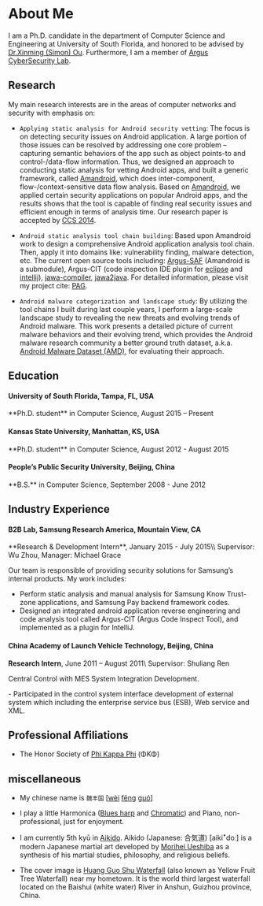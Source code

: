 <div class="container">
  <div class="row">
    <div class="col-lg-12 text-center">
      <div class="navy-line"></div>
      <h1><span>About Me</span></h1>
    </div>
  </div>
  <div id="primary" class="content-area full-width">
    <main id="main" class="site-main full-width" role="main">
        <div class="fl-builder-content fl-builder-content-4135 fl-builder-content-primary fl-builder-global-templates-locked" data-post-id="4135" markdown="1">

<div class="fl-row fl-row-full-width fl-row-bg-color fl-node-571945cc8ecfb about-section">
    <div class="wow animated fadeIn" markdown="1">

<p style="margin-bottom:5px" markdown="1">

I am a Ph.D. candidate in the department of Computer Science and Engineering at University of South Florida,
and honored to be advised by [Dr.Xinming (Simon) Ou](http://www.cse.usf.edu/~xou/).
Furthermore, I am a member of [Argus CyberSecurity Lab](http://www.arguslab.org/). 

</p>

</div></div>

<div class="fl-row fl-row-full-width fl-row-bg-color fl-node-571945cc8ecfb about-section">
    <div class="wow animated fadeIn" markdown="1">

## Research
    
My main research interests are in the areas of computer networks and security with emphasis on:

<div class="row">
    <div class="col-lg-12" markdown="1">

- `Applying static analysis for Android security vetting`: The focus is on detecting security issues on Android application. 
A large portion of those issues can be resolved by addressing one core problem – capturing semantic behaviors of the app 
such as object points-to and control-/data-flow information. 
Thus, we designed an approach to conducting static analysis for vetting Android apps, 
and built a generic framework, called [Amandroid](http://pag.arguslab.org/argus-saf),
which does inter-component, flow-/context-sensitive data flow analysis. 
Based on [Amandroid](http://pag.arguslab.org/argus-saf),
we applied certain security applications on popular Android apps, and the results shows that the tool 
is capable of finding real security issues and efficient enough in terms of analysis time. 
Our research paper is accepted by [CCS 2014](http://www.sigsac.org/ccs/CCS2014/).
    
</div>
<div class="col-lg-12" markdown="1">

- `Android static analysis tool chain building`: Based upon Amandroid work to design a comprehensive Android application analysis tool chain.
Then, apply it into domains like: vulnerability finding, malware detection, etc.
The current open source tools including: [Argus-SAF](https://github.com/arguslab/Argus-SAF) (Amandroid is a submodule),
Argus-CIT (code inspection IDE plugin for [eclipse](https://github.com/fgwei/argus-cit) and 
[intellij](https://github.com/arguslab/argus-cit-intellij)), 
[jawa-compiler](https://github.com/arguslab/jawa-compiler), [jawa2java](https://github.com/arguslab/jawa2java).
For detailed information, please visit my project cite: [PAG](http://pag.arguslab.org/).
    
</div>
<div class="col-lg-12" markdown="1">
    
- `Android malware categorization and landscape study`: 
By utilizing the tool chains I built during last couple years, 
I perform a large-scale landscape study to revealing 
the new threats and evolving trends of Android malware. 
This work presents a detailed picture of current malware 
behaviors and their evolving trend, 
which provides the Android malware research community 
a better ground truth dataset, 
a.k.a. [Android Malware Dataset (AMD)](http://amd.arguslab.org/),
for evaluating their approach.
    
</div></div>
</div></div>
<div class="fl-row fl-row-full-width fl-row-bg-color fl-node-571945cc8ecfb about-section">
    <div class="wow animated fadeIn" markdown="1">
    
## Education

<div class="col-lg-12 bs-callout bs-callout-primary">
  <h4>University of South Florida, Tampa, FL, USA</h4>
  <p markdown="1">**Ph.D. student** in Computer Science, August 2015 – Present</p>
</div>

<div class="col-lg-12 bs-callout bs-callout-primary">
  <h4>Kansas State University, Manhattan, KS, USA</h4>
  <p markdown="1">**Ph.D. student** in Computer Science, August 2012 - August 2015</p>
</div>

<div class="col-lg-12 bs-callout bs-callout-primary">
  <h4>People’s Public Security University, Beijing, China</h4>
  <p markdown="1">**B.S.** in Computer Science, September 2008 - June 2012</p>
</div>

</div></div>
<div class="fl-row fl-row-full-width fl-row-bg-color fl-node-571945cc8ecfb about-section">
    <div class="wow animated fadeIn" markdown="1">

## Industry Experience

<div class="col-lg-12 bs-callout bs-callout-warning" markdown="1">
  <h4>B2B Lab, Samsung Research America, Mountain View, CA</h4>
  **Research & Development Intern**, January 2015 - July 2015\\
  Supervisor: Wu Zhou, Manager: Michael Grace
  
  Our team is responsible of providing security solutions for Samsung’s internal products. My work includes:
  
  - Perform static analysis and manual analysis for Samsung Know Trust-zone applications, and Samsung Pay backend framework codes.
  - Designed an integrated android application reverse engineering and code analysis tool called Argus-CIT (Argus Code Inspect Tool), and implemented as a plugin for IntelliJ.
  
</div>

<div class="col-lg-12 bs-callout bs-callout-warning" markdown="1">
  <h4>China Academy of Launch Vehicle Technology, Beijing, China</h4>
  
  **Research Intern**, June 2011 – August 2011\\
  Supervisor: Shuliang Ren
  
  Central Control with MES System Integration Development.
  <div class="col-lg-12" markdown="1">
  - Participated in the control system interface development of external system which including the enterprise service bus (ESB), Web service and XML.
  </div>
</div>

</div></div>

<div class="fl-row fl-row-full-width fl-row-bg-color fl-node-571945cc8ecfb about-section">
    <div class="wow animated fadeIn" markdown="1">

## Professional Affiliations

- The Honor Society of [Phi Kappa Phi](http://www.phikappaphi.org/web/) (ΦΚΦ)

</div></div>

<div class="fl-row fl-row-full-width fl-row-bg-color fl-node-571945cc8ecfb about-section">
    <div class="wow animated fadeIn" markdown="1">

## miscellaneous

<div class="col-lg-12" markdown="1">

- My chinese name is `魏丰国` [<a class="pinyin tone4" href="/mp3/wei4.mp3" id="audiolink">wèi</a> <a class="pinyin tone1 " href="/mp3/feng1.mp3">fēng</a> <a class="pinyin tone2 " href="/mp3/guo2.mp3">guó</a>]

</div>

<div class="col-lg-12" markdown="1">

- I play a little Harmonica ([Blues harp](https://en.wikipedia.org/wiki/Richter-tuned_harmonica) and [Chromatic](https://en.wikipedia.org/wiki/Chromatic_harmonica)) and Piano, non-professional, just for enjoyment.

</div>

<div class="col-lg-12" markdown="1">

- I am currently 5th kyū in [Aikido](https://en.wikipedia.org/wiki/Aikido). Aikido (Japanese: 合気道) [aikiꜜdoː] is a modern Japanese martial art developed by [Morihei Ueshiba](https://en.wikipedia.org/wiki/Morihei_Ueshiba) as a synthesis of his martial studies, philosophy, and religious beliefs.

</div>

<div class="col-lg-12" markdown="1">

- The cover image is [Huang Guo Shu Waterfall](https://en.wikipedia.org/wiki/Huangguoshu_Waterfall) (also known as Yellow Fruit Tree Waterfall) near my hometown.
It is the world third largest waterfall located on the Baishui (white water) River in Anshun, Guizhou province, China.

</div>

</div></div>

</div></main></div></div>